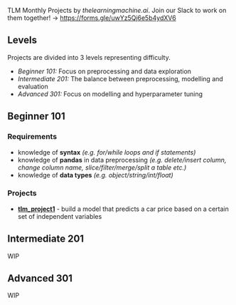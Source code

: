 TLM Monthly Projects by *thelearningmachine.ai*. Join our Slack to work on them together! -> https://forms.gle/uwYz5Qj6e5b4ydXV6

## Levels
Projects are divided into 3 levels representing difficulty.
- *Beginner 101:* Focus on preprocessing and data exploration
- *Intermediate 201:* The balance between preprocessing, modelling and evaluation
- *Advanced 301:* Focus on modelling and hyperparameter tuning 

## Beginner 101
### Requirements
- knowledge of **syntax** *(e.g. for/while loops and if statements)*
- knowledge of **pandas** in data preprocessing *(e.g. delete/insert column, change column name, slice/filter/merge/split a table etc.)*
- knowledge of **data types** *(e.g. object/string/int/float)*

### Projects
-  [**tlm_project1**](https://github.com/the-learning-machine/projects/tree/master/tlm_project1) - build a model that predicts a car price based on a certain set of independent variables

## Intermediate 201
WIP
## Advanced 301
WIP
